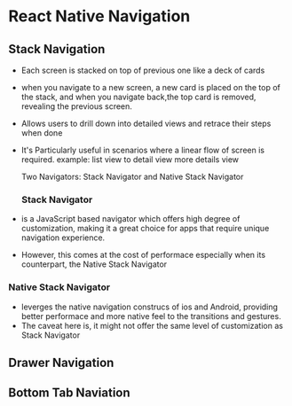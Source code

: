 # React Native Navigation

## Stack Navigation

- Each screen is stacked on top of previous one like a deck of cards
- when you navigate to a new screen, a new card is placed on the top of the stack, and when you navigate back,the top card is removed, revealing the previous screen.
- Allows users to drill down into detailed views and retrace their steps when done
- It's Particularly useful in scenarios where a linear flow of screen is required.
  example: list view to detail view more details view

  Two Navigators: Stack Navigator and Native Stack Navigator

  ### Stack Navigator

- is a JavaScript based navigator which offers high degree of customization, making it a great choice for apps that require unique navigation experience.

- However, this comes at the cost of performace especially when its counterpart, the Native Stack Navigator

### Native Stack Navigator

- leverges the native navigation construcs of ios and Android, providing better performace and more native feel to the transitions and gestures.
- The caveat here is, it might not offer the same level of customization as Stack Navigator

## Drawer Navigation

## Bottom Tab Naviation
